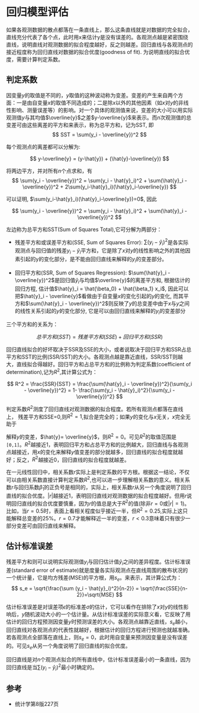 # 回归模型评估

如果各观测数据的散点都落在一条直线上，那么这条直线就是对数据的完全拟合，直线充分代表了各个点，此时用x来估计y是没有误差的。各观测点越是紧密围绕直线，说明直线对观测数据的拟合程度越好，反之则越差。回归直线与各观测点的接近程度称为回归直线对数据的拟合优度(goodness of fit). 为说明直线的拟合优度，需要计算判定系数。

## 判定系数

因变量$y$的取值是不同的，$y$取值的这种波动称为变差。变差的产生来自两个方面：一是由自变量$x$的取值不同造成的；二是除$x$以外的其他因素（如$x$对$y$的非线性影响、测量误差等）的影响。对一个具体的观测值来说，变差的大小可以用实际观测值$y$与其均值$\overline{y}$之差$y-\overline{y}$来表示。而$n$次观测值的总变差可由这些离差的平方和来表示，称为总平方和，记为SST, 即
$$
SST = \sum(y_i - \overline{y})^2
$$

每个观测点的离差都可以分解为:

$$
y-\overline{y} = (y-\hat{y}) + (\hat{y}-\overline{y})
$$

将两边平方，并对所有$n$个点求和，有
$$
\sum(y_i - \overline{y})^2 = \sum(y_i - \hat{y}_i)^2 + \sum(\hat{y}_i - \overline{y})^2 + 2\sum(y_i-\hat{y}_i)(\hat{y}_i-\overline{y})
$$

可以证明, $\sum(y_i-\hat{y}_i)(\hat{y}_i-\overline{y})=0$, 因此

$$
\sum(y_i - \overline{y})^2 = \sum(y_i - \hat{y}_i)^2 + \sum(\hat{y}_i - \overline{y})^2
$$

左边称为总平方和SST(Sum of Squares Total),它可分解为两部分：
- 残差平方和或误差平方和(SSE, Sum of Squares Error): $\sum(y_i - \hat{y}_i)^2$是各实际观测点与回归值的残差$y_i - \hat{y}_i$平方和，它是除了$x$对$y$的线性影响之外的其他因素引起的y的变化部分，是不能由回归直线来解释的$y_i$的变差部分。

- 回归平方和(SSR, Sum of Squares Regression): $\sum(\hat{y}_i - \overline{y})^2$是回归值$\hat{y}_i$与均值$\overline{y}$的离差平方和, 根据估计的回归方程, 估计值$\hat{y}_i = \hat{\beta_0} + \hat{\beta_1} x_i$, 因此可以把$\hat{y}_i - \overline{y}$看做由于自变量$x$的变化引起的$y$的变化, 而其平方和$\sum(\hat{y}_i - \overline{y})^2$则反映了$y$的总变差中由于$x$与$y$之间的线性关系引起的$y$的变化部分, 它是可以由回归直线来解释的$y_i$的变差部分



三个平方和的关系为：

$$
总平方和(SST)=残差平方和(SSE) + 回归平方和(SSR)
$$

回归直线拟合的好坏取决于SSR及SSE的大小，或者说取决于回归平方和SSR占总平方和SST的比例(SSR/SST)的大小。各观测点越是靠近直线，SSR/SST则越大，直线拟合得越好。回归平方和占总平方和的比例称为判定系数(coefficient of determination),记为$R^2$,其计算公式为：

$$
R^2 = \frac{SSR}{SST} = \frac{\sum(\hat{y}_i - \overline{y})^2}{\sum(y_i - \overline{y})^2} = 1- \frac{\sum(y_i - \hat{y}_i)^2}{\sum(y_i - \overline{y})^2}
$$

判定系数$R^2$测度了回归直线对观测数据的拟合程度。若所有观测点都落在直线上，
残差平方和SSE=0,则$R^2=1$,拟合是完全的；如果$y$的变化与$x$无关，$x$完全无助于

解释$y$的变差，$\hat{y}= \overline{y}$，则$R^2=0$。可见$R^2$的取值范围是`[0,1]`。$R^2$越接近1，表明回归平方和占总平方和的比例越大，回归直线与各观测点越接近，用$x$的变化来解释$y$值变差的部分就越多，回归直线的拟合程度就越好；反之，$R^2$越接近0，回归直线的拟合程度就越差。


在一元线性回归中，相关系数$r$实际上是判定系数的平方根。根据这一结论，不仅可以由相关系数直接计算判定系数$R^2$,也可以进一步理解相关系数的意义。相关系数$r$与回归系数$\hat{\beta}_1$的正负号是相同的，实际上，相关系数$r$从另一个角度说明了回归直线的拟合优度。$|r|$越接近1，表明回归直线对观测数据的拟合程度越好。但用$r$说明回归直线的拟合优度要慎重，因为$r$的值总是大于$R^2$的值(除非$r=0$或$|r|=1$)。比如，当$r=0.5$时，表面上看相关程度似乎接近一半，但$R^2=0.25$,实际上这只能解释总变差的25%。$r=0.7$才能解释近一半的变差，$r<0.3$意味着只有很少一部分变差可由回归直线来解释。




## 估计标准误差

残差平方和则可以说明实际观测值$y_i$与回归估计值$\hat{y}_i$之间的差异程度。估计标准误差(standard error of estimate)就是度量各实际观测点在直线周围的散布状况的一个统计量，它是均方残差(MSE)的平方根，用$s_e$。来表示，其计算公式为：
$$
s_e = \sqrt{\frac{\sum (y_i - \hat{y}_i)^2}{n-2}} = \sqrt{\frac{SSE}{n-2}}=\sqrt{MSE}
$$

估计标准误差是对误差项$\epsilon$的标准差$\sigma$的估计，它可以看作在排除了$x$对$y$的线性影响后，$y$随机波动大小的一个估计量。从估计标准误差的实际意义看，它反映了用估计的回归方程预测因变量$y$时预测误差的大小。各观测点越靠近直线，$s_e$越小，回归直线对各观测点的代表性就越好，根据估计的回归方程进行预测也就越准确。若各观测点全部落在直线上，则$s_e=0$，此时用自变量来预测因变量是没有误差的。可见$s_e$从另一个角度说明了回归直线的拟合优度。

回归直线是对$n$个观测点拟合的所有直线中，估计标准误差最小的一条直线，因为回归直线是当$\sum (y_i - \hat{y}_i)^2$最小时确定的。

## 参考
- 统计学第8版227页